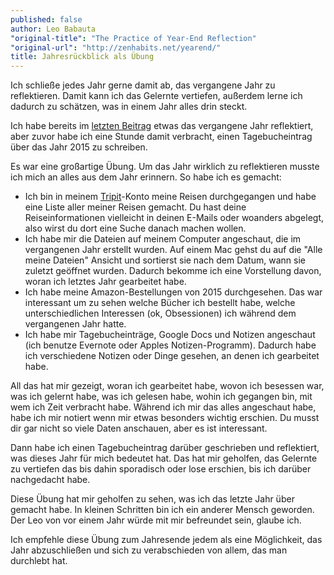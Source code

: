 ```yaml
---
published: false
author: Leo Babauta
"original-title": "The Practice of Year-End Reflection"
"original-url": "http://zenhabits.net/yearend/"
title: Jahresrückblick als Übung
---
```


Ich schließe jedes Jahr gerne damit ab, das vergangene Jahr zu reflektieren. Damit kann ich das Gelernte vertiefen, außerdem lerne ich dadurch zu schätzen, was in einem Jahr alles drin steckt.

Ich habe bereits im [letzten Beitrag](http://zen-habits.github.io/wichtig2015/) etwas das vergangene Jahr reflektiert, aber zuvor habe ich eine Stunde damit verbracht, einen Tagebucheintrag über das Jahr 2015 zu schreiben.

Es war eine großartige Übung. Um das Jahr wirklich zu reflektieren musste ich mich an alles aus dem Jahr erinnern. So habe ich es gemacht:

- Ich bin in meinem [Tripit](https://www.tripit.com/)-Konto meine Reisen durchgegangen und habe eine Liste aller meiner Reisen gemacht. Du hast deine Reiseinformationen vielleicht in deinen E-Mails oder woanders abgelegt, also wirst du dort eine Suche danach machen wollen.
- Ich habe mir die Dateien auf meinem Computer angeschaut, die im vergangenen Jahr erstellt wurden. Auf einem Mac gehst du auf die "Alle meine Dateien" Ansicht und sortierst sie nach dem Datum, wann sie zuletzt geöffnet wurden. Dadurch bekomme ich eine Vorstellung davon, woran ich letztes Jahr gearbeitet habe.
- Ich habe meine Amazon-Bestellungen von 2015 durchgesehen. Das war interessant um zu sehen welche Bücher ich bestellt habe, welche unterschiedlichen Interessen (ok, Obsessionen) ich während dem vergangenen Jahr hatte.
- Ich habe mir Tagebucheinträge, Google Docs und Notizen angeschaut (ich benutze Evernote oder Apples Notizen-Programm). Dadurch habe ich verschiedene Notizen oder Dinge gesehen, an denen ich gearbeitet habe.

All das hat mir gezeigt, woran ich gearbeitet habe, wovon ich besessen war, was ich gelernt habe, was ich gelesen habe, wohin ich gegangen bin, mit wem ich Zeit verbracht habe. Während ich mir das alles angeschaut habe, habe ich mir notiert wenn mir etwas besonders wichtig erschien. Du musst dir gar nicht so viele Daten anschauen, aber es ist interessant.

Dann habe ich einen Tagebucheintrag darüber geschrieben und reflektiert, was dieses Jahr für mich bedeutet hat. Das hat mir geholfen, das Gelernte zu vertiefen das bis dahin sporadisch oder lose erschien, bis ich darüber nachgedacht habe.

Diese Übung hat mir geholfen zu sehen, was ich das letzte Jahr über gemacht habe. In kleinen Schritten bin ich ein anderer Mensch geworden. Der Leo von vor einem Jahr würde mit mir befreundet sein, glaube ich.

Ich empfehle diese Übung zum Jahresende jedem als eine Möglichkeit, das Jahr abzuschließen und sich zu verabschieden von allem, das man durchlebt hat.